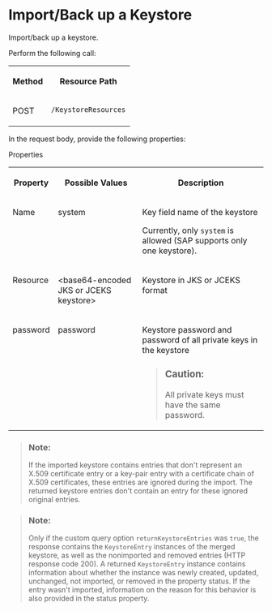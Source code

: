 <!-- loiobcff8523ff08469396674e51f4a688e2 -->

# Import/Back up a Keystore

Import/back up a keystore.



Perform the following call:


<table>
<tr>
<th valign="top">

Method



</th>
<th valign="top">

Resource Path



</th>
</tr>
<tr>
<td valign="top">

POST



</td>
<td valign="top">

 `/KeystoreResources` 



</td>
</tr>
</table>

In the request body, provide the following properties:

<a name="loiobcff8523ff08469396674e51f4a688e2__table_ib2_vr2_zz"/>Properties


<table>
<tr>
<th valign="top">

Property



</th>
<th valign="top">

Possible Values



</th>
<th valign="top">

Description



</th>
</tr>
<tr>
<td valign="top">

Name



</td>
<td valign="top">

system



</td>
<td valign="top">

Key field name of the keystore

Currently, only `system` is allowed \(SAP supports only one keystore\).



</td>
</tr>
<tr>
<td valign="top">

Resource



</td>
<td valign="top">

<base64-encoded JKS or JCEKS keystore\>



</td>
<td valign="top">

Keystore in JKS or JCEKS format



</td>
</tr>
<tr>
<td valign="top">

password



</td>
<td valign="top">

password



</td>
<td valign="top">

Keystore password and password of all private keys in the keystore

> ### Caution:  
> All private keys must have the same password.



</td>
</tr>
</table>

> ### Note:  
> If the imported keystore contains entries that don't represent an X.509 certificate entry or a key-pair entry with a certificate chain of X.509 certificates, these entries are ignored during the import. The returned keystore entries don't contain an entry for these ignored original entries.

> ### Note:  
> Only if the custom query option `returnKeystoreEntries` was `true`, the response contains the `KeystoreEntry` instances of the merged keystore, as well as the nonimported and removed entries \(HTTP response code 200\). A returned `KeystoreEntry` instance contains information about whether the instance was newly created, updated, unchanged, not imported, or removed in the property status. If the entry wasn't imported, information on the reason for this behavior is also provided in the status property.

